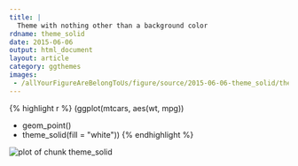 ```yaml
---
title: |
  Theme with nothing other than a background color
rdname: theme_solid
date: 2015-06-06
output: html_document
layout: article
category: ggthemes
images:
 - /allYourFigureAreBelongToUs/figure/source/2015-06-06-theme_solid/theme_solid-1.png
---
```





{% highlight r %}
(ggplot(mtcars, aes(wt, mpg))
 + geom_point()
 + theme_solid(fill = "white"))
{% endhighlight %}

![plot of chunk theme_solid](/allYourFigureAreBelongToUs/figure/source/2015-06-06-theme_solid/theme_solid-1.png) 